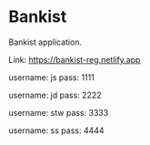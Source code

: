 # Bankist

Bankist application.

Link: https://bankist-reg.netlify.app

username: js
pass: 1111

username: jd
pass: 2222

username: stw
pass: 3333

username: ss
pass: 4444
